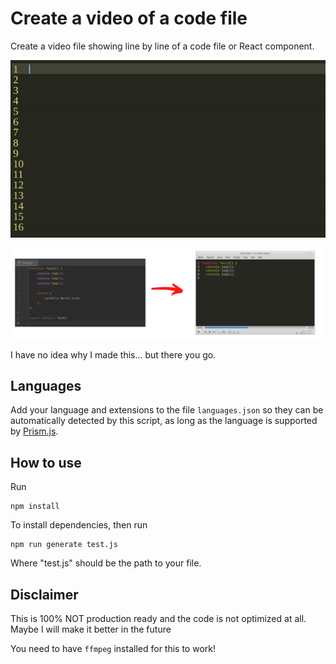 # Create a video of a code file

Create a video file showing line by line of a code file or React component.

<img src="/examples/sample.gif?raw=true" width="890px" />

![ScreenShot](https://raw.githubusercontent.com/blopa/code-video-creator/main/examples/image.png)

I have no idea why I made this... but there you go.

## Languages
Add your language and extensions to the file `languages.json` so they can be automatically detected by this script, as long as the language is supported by [Prism.js](https://prismjs.com/).

## How to use
Run
```shell
npm install
```

To install dependencies, then run

```shell
npm run generate test.js
```

Where "test.js" should be the path to your file.

## Disclaimer
This is 100% NOT production ready and the code is not optimized at all. Maybe I will make it better in the future

You need to have `ffmpeg` installed for this to work!
